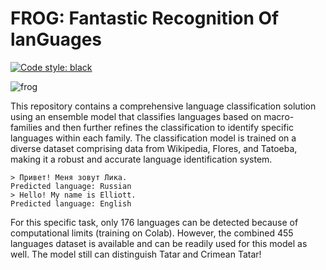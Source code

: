 # FROG: Fantastic Recognition Of lanGuages
[![Code style: black](https://img.shields.io/badge/code%20style-black-000000.svg)](https://github.com/psf/black)

![frog](https://github.com/Likich/frog/assets/52376183/a92d606b-a2ba-4839-bc2e-96c0cb27cbb0)

This repository contains a comprehensive language classification solution using an ensemble model that classifies languages based on macro-families and then further refines the classification to identify specific languages within each family. The classification model is trained on a diverse dataset comprising data from Wikipedia, Flores, and Tatoeba, making it a robust and accurate language identification system.

```
> Привет! Меня зовут Лика.
Predicted language: Russian
> Hello! My name is Elliott.
Predicted language: English
```

For this specific task, only 176 languages can be detected because of computational limits (training on Colab). However, the combined 455 languages dataset is available and can be readily used for this model as well. The model still can distinguish Tatar and Crimean Tatar!
